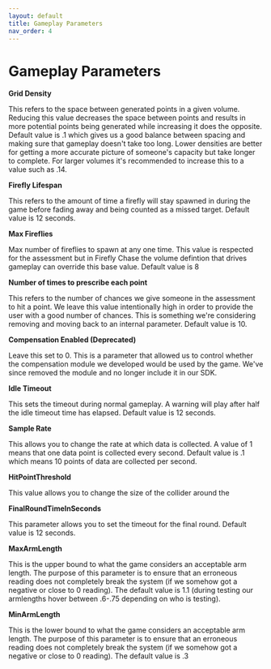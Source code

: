 ```yaml
---
layout: default
title: Gameplay Parameters
nav_order: 4
---
```


# Gameplay Parameters

**Grid Density**

This refers to the space between generated points in a given volume. Reducing this value decreases the space between points and results in more potential points being generated while increasing it does the opposite. Default value is .1 which gives us a good balance between spacing and making sure that gameplay doesn't take too long. Lower densities are better for getting a more accurate picture of someone's capacity but take longer to complete. For larger volumes it's recommended to increase this to a value such as .14. 

**Firefly Lifespan**

This refers to the amount of time a firefly will stay spawned in during the game before fading away and being counted as a missed target. Default value is 12 seconds.

**Max Fireflies**

Max number of fireflies to spawn at any one time. This value is respected for the assessment but in Firefly Chase the volume defintion that drives gameplay can override this base value. Default value is 8

**Number of times to prescribe each point**

This refers to the number of chances we give someone in the assessment to hit a point. We leave this value intentionally high in order to provide the user with a good number of chances. This is something we're considering removing and moving back to an internal parameter. Default value is 10.

**Compensation Enabled (Deprecated)**

Leave this set to 0. This is a parameter that allowed us to control whether the compensation module we developed would be used by the game. We've since removed the module and no longer include it in our SDK.

**Idle Timeout**

This sets the timeout during normal gameplay. A warning will play after half the idle timeout time has elapsed. Default value is 12 seconds.

**Sample Rate**

This allows you to change the rate at which data is collected. A value of 1 means that one data point is collected every second. Default value is .1 which means 10 points of data are collected per second.

**HitPointThreshold**

This value allows you to change the size of the collider around the 

**FinalRoundTimeInSeconds**

This parameter allows you to set the timeout for the final round. Default value is 12 seconds.

**MaxArmLength**

This is the upper bound to what the game considers an acceptable arm length. The purpose of this parameter is to ensure that an erroneous reading does not completely break the system (if we somehow got a negative or close to 0 reading). The default value is 1.1 (during testing our armlengths hover between .6-.75 depending on who is testing).

**MinArmLength**

This is the lower bound to what the game considers an acceptable arm length. The purpose of this parameter is to ensure that an erroneous reading does not completely break the system (if we somehow got a negative or close to 0 reading). The default value is .3
